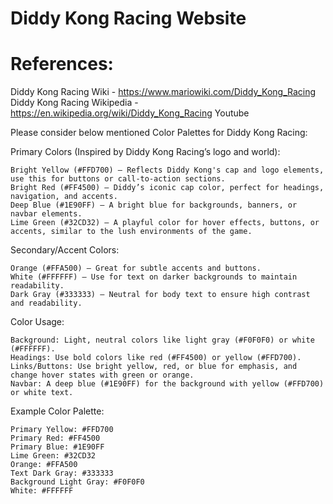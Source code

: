 # Diddy Kong Racing Website

# References:
Diddy Kong Racing Wiki - https://www.mariowiki.com/Diddy_Kong_Racing
Diddy Kong Racing Wikipedia - https://en.wikipedia.org/wiki/Diddy_Kong_Racing
Youtube

Please consider below mentioned Color Palettes for Diddy Kong Racing:

Primary Colors (Inspired by Diddy Kong Racing’s logo and world):

    Bright Yellow (#FFD700) – Reflects Diddy Kong's cap and logo elements, use this for buttons or call-to-action sections.
    Bright Red (#FF4500) – Diddy’s iconic cap color, perfect for headings, navigation, and accents.
    Deep Blue (#1E90FF) – A bright blue for backgrounds, banners, or navbar elements.
    Lime Green (#32CD32) – A playful color for hover effects, buttons, or accents, similar to the lush environments of the game.

Secondary/Accent Colors:

    Orange (#FFA500) – Great for subtle accents and buttons.
    White (#FFFFFF) – Use for text on darker backgrounds to maintain readability.
    Dark Gray (#333333) – Neutral for body text to ensure high contrast and readability.

Color Usage:

    Background: Light, neutral colors like light gray (#F0F0F0) or white (#FFFFFF).
    Headings: Use bold colors like red (#FF4500) or yellow (#FFD700).
    Links/Buttons: Use bright yellow, red, or blue for emphasis, and change hover states with green or orange.
    Navbar: A deep blue (#1E90FF) for the background with yellow (#FFD700) or white text.

Example Color Palette:

    Primary Yellow: #FFD700
    Primary Red: #FF4500
    Primary Blue: #1E90FF
    Lime Green: #32CD32
    Orange: #FFA500
    Text Dark Gray: #333333
    Background Light Gray: #F0F0F0
    White: #FFFFFF
